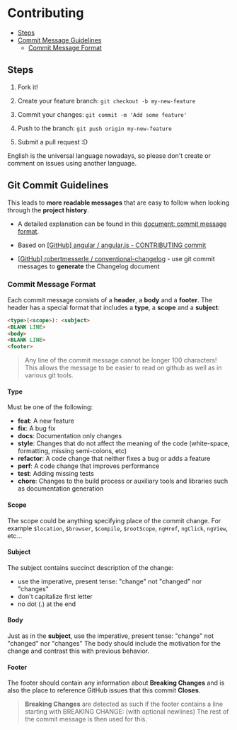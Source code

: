 # Contributing

- [Steps](#steps)
- [Commit Message Guidelines](#commit)
  - [Commit Message Format](commit-message-format)


## <a name="steps"></a> Steps

1. Fork it!

2. Create your feature branch: `git checkout -b my-new-feature`

3. Commit your changes: `git commit -m 'Add some feature'`

4. Push to the branch: `git push origin my-new-feature`

5. Submit a pull request :D

English is the universal language nowadays, so please don't create or comment on issues using another language.


## <a name="commit"></a> Git Commit Guidelines

This leads to **more readable messages** that are easy to follow when looking through the **project history**.

* A detailed explanation can be found in this [document: commit message format](https://docs.google.com/document/d/1QrDFcIiPjSLDn3EL15IJygNPiHORgU1_OOAqWjiDU5Y/edit#).

* Based on [[GitHub] angular / angular.js - CONTRIBUTING commit](https://github.com/angular/angular.js/blob/master/CONTRIBUTING.md#commit)

* [[GitHub] robertmesserle / conventional-changelog](https://github.com/robertmesserle/conventional-changelog) - use git commit messages to **generate** the Changelog document


### <a name="commit-message-format"></a> Commit Message Format

Each commit message consists of a **header**, a **body** and a **footer**.  The header has a special
format that includes a **type**, a **scope** and a **subject**:

```html
<type>(<scope>): <subject>
<BLANK LINE>
<body>
<BLANK LINE>
<footer>
```

> Any line of the commit message cannot be longer 100 characters! This allows the message to be easier
to read on github as well as in various git tools.

#### Type

Must be one of the following:

* **feat**: A new feature
* **fix**: A bug fix
* **docs**: Documentation only changes
* **style**: Changes that do not affect the meaning of the code (white-space, formatting, missing
  semi-colons, etc)
* **refactor**: A code change that neither fixes a bug or adds a feature
* **perf**: A code change that improves performance
* **test**: Adding missing tests
* **chore**: Changes to the build process or auxiliary tools and libraries such as documentation
  generation


#### Scope

The scope could be anything specifying place of the commit change. For example `$location`,
`$browser`, `$compile`, `$rootScope`, `ngHref`, `ngClick`, `ngView`, etc...


#### Subject

The subject contains succinct description of the change:

* use the imperative, present tense: "change" not "changed" nor "changes"
* don't capitalize first letter
* no dot (.) at the end


#### Body

Just as in the **subject**, use the imperative, present tense: "change" not "changed" nor "changes"
The body should include the motivation for the change and contrast this with previous behavior.


#### Footer

The footer should contain any information about **Breaking Changes** and is also the place to
reference GitHub issues that this commit **Closes**.

> **Breaking Changes** are detected as such if the footer contains a line starting with BREAKING CHANGE: (with optional newlines) The rest of the commit message is then used for this.


